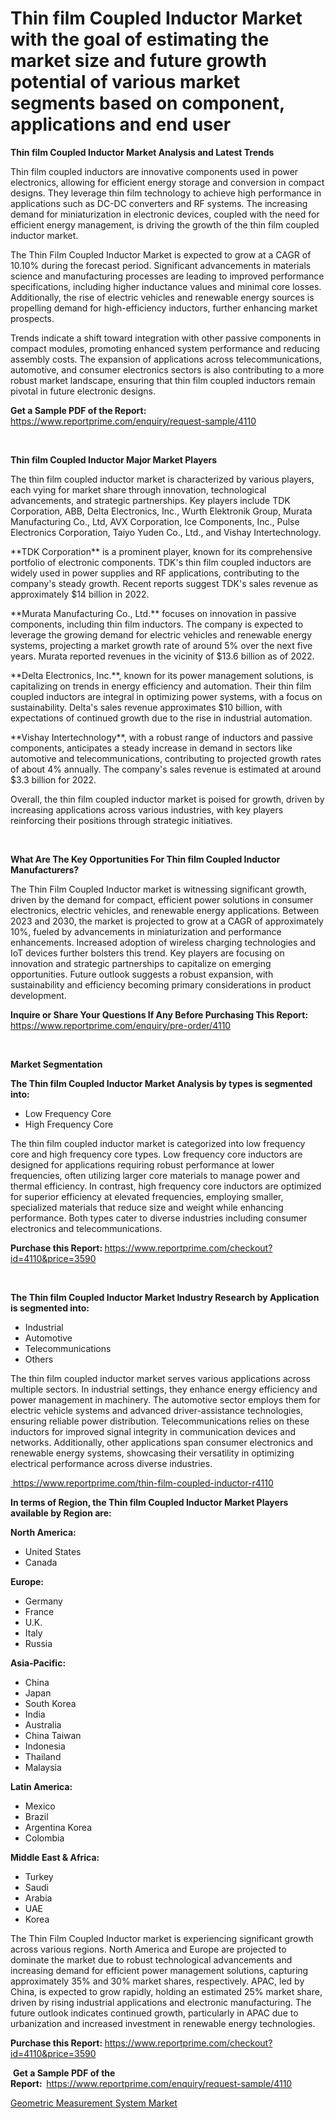 <p><h1>Thin film Coupled Inductor Market with the goal of estimating the market size and future growth potential of various market segments based on component, applications and end user</h1></p><p><strong>Thin film Coupled Inductor Market Analysis and Latest Trends</strong></p>
<p><p>Thin film coupled inductors are innovative components used in power electronics, allowing for efficient energy storage and conversion in compact designs. They leverage thin film technology to achieve high performance in applications such as DC-DC converters and RF systems. The increasing demand for miniaturization in electronic devices, coupled with the need for efficient energy management, is driving the growth of the thin film coupled inductor market.</p><p>The Thin Film Coupled Inductor Market is expected to grow at a CAGR of 10.10% during the forecast period. Significant advancements in materials science and manufacturing processes are leading to improved performance specifications, including higher inductance values and minimal core losses. Additionally, the rise of electric vehicles and renewable energy sources is propelling demand for high-efficiency inductors, further enhancing market prospects. </p><p>Trends indicate a shift toward integration with other passive components in compact modules, promoting enhanced system performance and reducing assembly costs. The expansion of applications across telecommunications, automotive, and consumer electronics sectors is also contributing to a more robust market landscape, ensuring that thin film coupled inductors remain pivotal in future electronic designs.</p></p>
<p><strong>Get a Sample PDF of the Report:&nbsp;</strong> <a href="https://www.reportprime.com/enquiry/request-sample/4110?utm_campaign=3317&utm_medium=2&utm_source=Github&utm_content=ia&utm_term=18032025&utm_id=thin-film-coupled-inductor">https://www.reportprime.com/enquiry/request-sample/4110</a></p>
<p>&nbsp;</p>
<p><strong>Thin film Coupled Inductor Major Market Players</strong></p>
<p><p>The thin film coupled inductor market is characterized by various players, each vying for market share through innovation, technological advancements, and strategic partnerships. Key players include TDK Corporation, ABB, Delta Electronics, Inc., Wurth Elektronik Group, Murata Manufacturing Co., Ltd, AVX Corporation, Ice Components, Inc., Pulse Electronics Corporation, Taiyo Yuden Co., Ltd., and Vishay Intertechnology.</p><p>**TDK Corporation** is a prominent player, known for its comprehensive portfolio of electronic components. TDK's thin film coupled inductors are widely used in power supplies and RF applications, contributing to the company's steady growth. Recent reports suggest TDK's sales revenue as approximately $14 billion in 2022.</p><p>**Murata Manufacturing Co., Ltd.** focuses on innovation in passive components, including thin film inductors. The company is expected to leverage the growing demand for electric vehicles and renewable energy systems, projecting a market growth rate of around 5% over the next five years. Murata reported revenues in the vicinity of $13.6 billion as of 2022.</p><p>**Delta Electronics, Inc.**, known for its power management solutions, is capitalizing on trends in energy efficiency and automation. Their thin film coupled inductors are integral in optimizing power systems, with a focus on sustainability. Delta's sales revenue approximates $10 billion, with expectations of continued growth due to the rise in industrial automation.</p><p>**Vishay Intertechnology**, with a robust range of inductors and passive components, anticipates a steady increase in demand in sectors like automotive and telecommunications, contributing to projected growth rates of about 4% annually. The company's sales revenue is estimated at around $3.3 billion for 2022.</p><p>Overall, the thin film coupled inductor market is poised for growth, driven by increasing applications across various industries, with key players reinforcing their positions through strategic initiatives.</p></p>
<p>&nbsp;</p>
<p><strong>What Are The Key Opportunities For Thin film Coupled Inductor Manufacturers?</strong></p>
<p><p>The Thin Film Coupled Inductor market is witnessing significant growth, driven by the demand for compact, efficient power solutions in consumer electronics, electric vehicles, and renewable energy applications. Between 2023 and 2030, the market is projected to grow at a CAGR of approximately 10%, fueled by advancements in miniaturization and performance enhancements. Increased adoption of wireless charging technologies and IoT devices further bolsters this trend. Key players are focusing on innovation and strategic partnerships to capitalize on emerging opportunities. Future outlook suggests a robust expansion, with sustainability and efficiency becoming primary considerations in product development.</p></p>
<p><strong>Inquire or Share Your Questions If Any Before Purchasing This Report:</strong> <a href="https://www.reportprime.com/enquiry/pre-order/4110?utm_campaign=3317&utm_medium=2&utm_source=Github&utm_content=ia&utm_term=18032025&utm_id=thin-film-coupled-inductor">https://www.reportprime.com/enquiry/pre-order/4110</a></p>
<p>&nbsp;</p>
<p><strong>Market Segmentation</strong></p>
<p><strong>The Thin film Coupled Inductor Market Analysis by types is segmented into:</strong></p>
<p><ul><li>Low Frequency Core</li><li>High Frequency Core</li></ul></p>
<p><p>The thin film coupled inductor market is categorized into low frequency core and high frequency core types. Low frequency core inductors are designed for applications requiring robust performance at lower frequencies, often utilizing larger core materials to manage power and thermal efficiency. In contrast, high frequency core inductors are optimized for superior efficiency at elevated frequencies, employing smaller, specialized materials that reduce size and weight while enhancing performance. Both types cater to diverse industries including consumer electronics and telecommunications.</p></p>
<p><strong>Purchase this Report:&nbsp;</strong><a href="https://www.reportprime.com/checkout?id=4110&price=3590&utm_campaign=3317&utm_medium=2&utm_source=Github&utm_content=ia&utm_term=18032025&utm_id=thin-film-coupled-inductor">https://www.reportprime.com/checkout?id=4110&price=3590</a></p>
<p>&nbsp;</p>
<p><strong>The Thin film Coupled Inductor Market Industry Research by Application is segmented into:</strong></p>
<p><ul><li>Industrial</li><li>Automotive</li><li>Telecommunications</li><li>Others</li></ul></p>
<p><p>The thin film coupled inductor market serves various applications across multiple sectors. In industrial settings, they enhance energy efficiency and power management in machinery. The automotive sector employs them for electric vehicle systems and advanced driver-assistance technologies, ensuring reliable power distribution. Telecommunications relies on these inductors for improved signal integrity in communication devices and networks. Additionally, other applications span consumer electronics and renewable energy systems, showcasing their versatility in optimizing electrical performance across diverse industries.</p></p>
<p><a href="https://www.reportprime.com/thin-film-coupled-inductor-r4110?utm_campaign=3317&utm_medium=2&utm_source=Github&utm_content=ia&utm_term=18032025&utm_id=thin-film-coupled-inductor">&nbsp;https://www.reportprime.com/thin-film-coupled-inductor-r4110</a></p>
<p><strong>In terms of Region, the Thin film Coupled Inductor Market Players available by Region are:</strong></p>
<p>
    <p> <strong> North America: </strong>
        <ul>
            <li>United States</li>
            <li>Canada</li>
        </ul>
        </p> 
    <p> <strong> Europe: </strong>
        <ul>
            <li>Germany</li>
            <li>France</li>
            <li>U.K.</li>
            <li>Italy</li>
            <li>Russia</li>
        </ul>
        </p> 
    <p> <strong> Asia-Pacific: </strong>
        <ul>
            <li>China</li>
            <li>Japan</li>
            <li>South Korea</li>
            <li>India</li>
            <li>Australia</li>
            <li>China Taiwan</li>
            <li>Indonesia</li>
            <li>Thailand</li>
            <li>Malaysia</li>
        </ul>
        </p> 
    <p> <strong> Latin America: </strong>
        <ul>
            <li>Mexico</li>
            <li>Brazil</li>
            <li>Argentina Korea</li>
            <li>Colombia</li>
        </ul>
        </p> 
    <p> <strong> Middle East & Africa: </strong>
        <ul>
            <li>Turkey</li>
            <li>Saudi</li>
            <li>Arabia</li>
            <li>UAE</li>
            <li>Korea</li>
        </ul>
    </p>
    </p>
<p><p>The Thin Film Coupled Inductor market is experiencing significant growth across various regions. North America and Europe are projected to dominate the market due to robust technological advancements and increasing demand for efficient power management solutions, capturing approximately 35% and 30% market shares, respectively. APAC, led by China, is expected to grow rapidly, holding an estimated 25% market share, driven by rising industrial applications and electronic manufacturing. The future outlook indicates continued growth, particularly in APAC due to urbanization and increased investment in renewable energy technologies.</p></p>
<p><strong>Purchase this Report: </strong><a href="https://www.reportprime.com/checkout?id=4110&price=3590&utm_campaign=3317&utm_medium=2&utm_source=Github&utm_content=ia&utm_term=18032025&utm_id=thin-film-coupled-inductor">https://www.reportprime.com/checkout?id=4110&price=3590</a></p>
<p>&nbsp;<strong>Get a Sample PDF of the Report:&nbsp;&nbsp;</strong><a href="https://www.reportprime.com/enquiry/request-sample/4110?utm_campaign=3317&utm_medium=2&utm_source=Github&utm_content=ia&utm_term=18032025&utm_id=thin-film-coupled-inductor">https://www.reportprime.com/enquiry/request-sample/4110</a></p>
<p><strong></strong></p>
<p><p><a href="https://github.com/geyangvayora/Market-Research-Report-List-1/blob/main/geometric-measurement-system-market.md?utm_campaign=3317&utm_medium=2&utm_source=Github&utm_content=ia&utm_term=18032025&utm_id=thin-film-coupled-inductor">Geometric Measurement System Market</a></p></p>